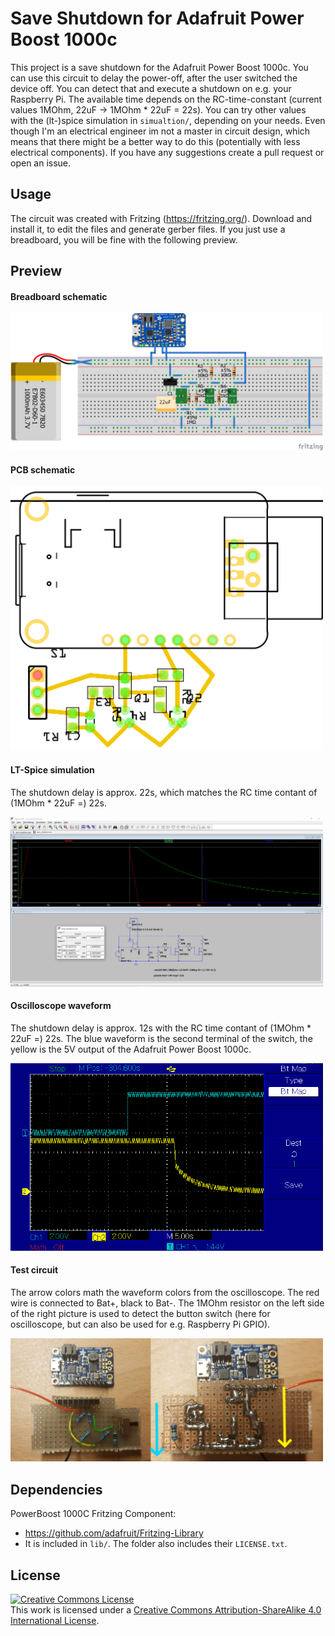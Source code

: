 # Save Shutdown for Adafruit Power Boost 1000c

This project is a save shutdown for the Adafruit Power Boost 1000c. You can use this circuit to delay the power-off, after the user switched the device off. You can detect that and execute a shutdown on e.g. your Raspberry Pi. The available time depends on the RC-time-constant (current values 1MOhm, 22uF -> 1MOhm * 22uF = 22s). You can try other values with the (lt-)spice simulation in `simualtion/`, depending on your needs. Even though I'm an electrical engineer im not a master in circuit design, which means that there might be a better way to do this (potentially with less electrical components). If you have any suggestions create a pull request or open an issue.

## Usage

The circuit was created with Fritzing (https://fritzing.org/). Download and install it, to edit the files and generate gerber files. If you just use a breadboard, you will be fine with the following preview.

## Preview

#### Breadboard schematic
<img src="img/save_shutdown_breadboard.png" alt="breadboard" width="500">
<br>

#### PCB schematic
<img src="img/save_shutdown_pcb.png" alt="pcb" width="500">
<br>

#### LT-Spice simulation
The shutdown delay is approx. 22s, which matches the RC time contant of (1MOhm * 22uF =) 22s. 

<img src="img/save_shutdown_simulation.png" alt="simulation" width="500">
<br>

#### Oscilloscope waveform
The shutdown delay is approx. 12s with the RC time contant of (1MOhm * 22uF =) 22s. The blue waveform is the second terminal of the switch, the yellow is the 5V output of the Adafruit Power Boost 1000c.

<img src="img/save_shutdown_oscilloscope.bmp" alt="oscilloscope" width="500">
<br>

#### Test circuit
The arrow colors math the waveform colors from the oscilloscope. The red wire is connected to Bat+, black to Bat-. The 1MOhm resistor on the left side of the right picture is used to detect the button switch (here for oscilloscope, but can also be used for e.g. Raspberry Pi GPIO).

<img src="img/save_shutdown_testbench.png" alt="testbench" width="500">

## Dependencies

PowerBoost 1000C Fritzing Component:
* https://github.com/adafruit/Fritzing-Library
* It is included in `lib/`. The folder also includes their `LICENSE.txt`.

## License

<a rel="license" href="http://creativecommons.org/licenses/by-sa/4.0/"><img alt="Creative Commons License" style="border-width:0" src="https://i.creativecommons.org/l/by-sa/4.0/88x31.png" /></a><br />This work is licensed under a <a rel="license" href="http://creativecommons.org/licenses/by-sa/4.0/">Creative Commons Attribution-ShareAlike 4.0 International License</a>.
